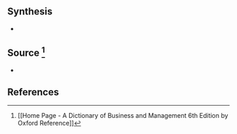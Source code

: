 ## Synthesis
- 
## Source [^1]
- 
## References

[^1]: [[Home Page - A Dictionary of Business and Management 6th Edition by Oxford Reference]]